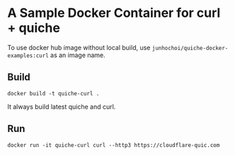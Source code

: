 # A Sample Docker Container for curl + quiche

To use docker hub image without local build, use
`junhochoi/quiche-docker-examples:curl` as an image name.

## Build

```
docker build -t quiche-curl .
```

It always build latest quiche and curl.

## Run

```
docker run -it quiche-curl curl --http3 https://cloudflare-quic.com
```
